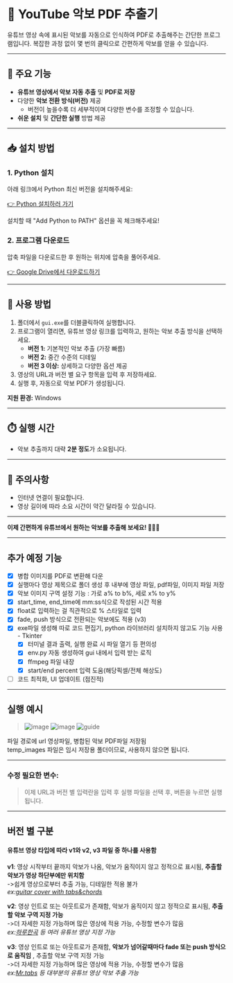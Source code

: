 
# 🎼 YouTube 악보 PDF 추출기

유튜브 영상 속에 표시된 악보를 자동으로 인식하여 PDF로 추출해주는 간단한 프로그램입니다. 복잡한 과정 없이 몇 번의 클릭으로 간편하게 악보를 얻을 수 있습니다.

---

## 🚩 주요 기능

- **유튜브 영상에서 악보 자동 추출** 및 **PDF로 저장**
- 다양한 **악보 전환 방식(버전)** 제공
  - 버전이 높을수록 더 세부적이며 다양한 변수를 조정할 수 있습니다.
- **쉬운 설치** 및 **간단한 실행** 방법 제공

---

## 📥 설치 방법

### 1. Python 설치
아래 링크에서 Python 최신 버전을 설치해주세요:

[👉 Python 설치하러 가기](https://www.python.org/downloads/)

설치할 때 "Add Python to PATH" 옵션을 꼭 체크해주세요!

### 2. 프로그램 다운로드

압축 파일을 다운로드한 후 원하는 위치에 압축을 풀어주세요.

[👉 Google Drive에서 다운로드하기](https://drive.google.com/file/d/1dj0XC9n5LOTS9t5GnV7UO-O9S-msMaFM/view?usp=sharing)

---

## 🚀 사용 방법

1. 폴더에서 `gui.exe`를 더블클릭하여 실행합니다.
2. 프로그램이 열리면, 유튜브 영상 링크를 입력하고, 원하는 악보 추출 방식을 선택하세요.
   - **버전 1:** 기본적인 악보 추출 (가장 빠름)
   - **버전 2:** 중간 수준의 디테일
   - **버전 3 이상:** 상세하고 다양한 옵션 제공
3. 영상의 URL과 버전 별 요구 항목을 입력 후 저장하세요.
4. 실행 후, 자동으로 악보 PDF가 생성됩니다.

**지원 환경:** Windows

---

## ⏱️ 실행 시간

- 악보 추출까지 대략 **2분 정도**가 소요됩니다.

---

## 📌 주의사항
- 인터넷 연결이 필요합니다.
- 영상 길이에 따라 소요 시간이 약간 달라질 수 있습니다.

---

**이제 간편하게 유튜브에서 원하는 악보를 추출해 보세요! 🎸🎹🎶**


***
 ## 추가 예정 기능

- [X] 병합 이미지를 PDF로 변환해 다운
- [X] 실행마다 영상 제목으로 폴더 생성 후 내부에 영상 파일, pdf파일, 이미지 파일 저장
- [X] 악보 이미지 구역 설정 기능 : 가로 a% to b%, 세로 x% to y%
- [X] start_time, end_time에 mm:ss식으로 작성된 시간 적용
- [X] float로 입력하는 걸 직관적으로 % 스타일로 입력
- [X] fade, push 방식으로 전환되는 악보에도 적용 (v3)
- [X] exe파일 생성해 따로 코드 편집기, python 라이브러리 설치하지 않고도 기능 사용 - Tkinter
  - [X] 터미널 결과 출력, 실행 완료 시 파일 열기 등 편의성
  - [X] env.py 자동 생성하여 gui 내에서 입력 받는 로직
  - [X] ffmpeg 파일 내장
  - [X] start/end percent 입력 도움(해당픽셀/전체 해상도)
- [ ] 코드 최적화, UI 업데이트 (점진적)  

---

## 실행 예시
> ![image](https://github.com/user-attachments/assets/f4e04e95-4880-419f-8e33-bd49b66822ca)
> ![image](https://github.com/user-attachments/assets/93f570df-3011-4ecb-992c-4367193782ba)
> ![guide](https://github.com/user-attachments/assets/30da0df6-a2dc-4185-8854-b9728e34141f)


파일 경로에 url 영상파일, 병합된 악보 PDF파일 저장됨  
temp_images 파일은 임시 저장용 폴더이므로, 사용하지 않으면 됩니다.  

***

### 수정 필요한 변수:  
> 이제 URL과 버전 별 입력란을 입력 후 실행 파일을 선택 후, 버튼을 누르면 실행됩니다.  

---

## 버전 별 구분
#### 유튜브 영상 타입에 따라 v1와 v2, v3 파일 중 하나를 사용함
**v1**: 영상 시작부터 끝까지 악보가 나옴, 악보가 움직이지 않고 정적으로 표시됨, **추출할 악보가 영상 하단부에만 위치함**  
->쉽게 영상으로부터 추출 가능, 디테일한 적용 불가  
*ex:[guitar cover with tabs&chords](https://www.youtube.com/channel/UCeWHmkuMBM760nryL8wLfLg)*  

**v2**: 영상 인트로 또는 아웃트로가 존재함, 악보가 움직이지 않고 정적으로 표시됨, **추출할 악보 구역 지정 가능**  
->더 자세한 지정 가능하며 많은 영상에 적용 가능, 수정할 변수가 많음  
*ex:[하루한곡](https://www.youtube.com/channel/UCKqym7WZq6J6BDJqapiinxw) 등 여러 유튜브 영상 지정 가능*

**v3**: 영상 인트로 또는 아웃트로가 존재함, **악보가 넘어갈때마다 fade 또는 push 방식으로 움직임** , 추출할 악보 구역 지정 가능  
->더 자세한 지정 가능하며 많은 영상에 적용 가능, 수정할 변수가 많음  
*ex:[Mr.tabs](https://youtu.be/x_NGsTIJptw?si=wKx17EWYK5Fol0Nr) 등 대부분의 유튜브 영상 악보 추출 가능*

